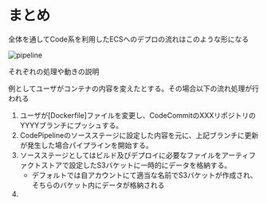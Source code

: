 # まとめ
全体を通してCode系を利用したECSへのデプロの流れはこのような形になる



![pipeline](https://user-images.githubusercontent.com/125415634/232721562-19da026c-899d-4698-9ac3-58a127ad5737.png)

それぞれの処理や動きの説明

例としてユーザがコンテナの内容を変えたとする。その場合以下の流れ処理が行われる

1. ユーザが[Dockerfile]ファイルを変更し、CodeCommitのXXXリポジトリのYYYYブランチにプッシュする。
2. CodePipelineのソースステージに設定した内容を元に、上記ブランチに更新が発生した場合パイプラインを開始する。
3. ソースステージとしてはビルド及びデプロイに必要なファイルをアーティファクトストアで設定したS3バケットに一時的にデータを格納する。
   - デフォルトでは自アカウントにて適当な名前でS3バケットが作成され、そちらのバケット内にデータが格納される
4. 
